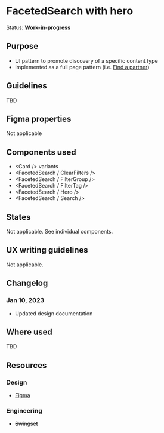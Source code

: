 # FacetedSearch with hero

Status: **[Work-in-progress](/guides/can-i-use#work-in-progress)**

## Purpose

- UI pattern to promote discovery of a specific content type
- Implemented as a full page pattern (i.e. [Find a partner](https://www.hashicorp.com/partners/find-a-partner))

## Guidelines

TBD

## Figma properties

Not applicable

## Components used

- \<Card /> variants
- \<FacetedSearch / ClearFilters />
- \<FacetedSearch / FilterGroup />
- \<FacetedSearch / FilterTag />
- \<FacetedSearch / Hero />
- \<FacetedSearch / Search />

## States

Not applicable. See individual components.

## UX writing guidelines

Not applicable.

## Changelog

### Jan 10, 2023

- Updated design documentation

## Where used

TBD

## Resources

### Design

- [Figma](https://www.figma.com/file/7cYgDM618stjYUHDqAfRec/Components?node-id=4748%3A24287)

### Engineering

- ~~Swingset~~
